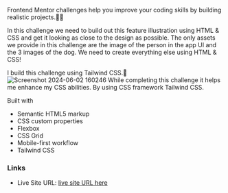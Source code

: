  Frontend Mentor challenges help you improve your coding skills by building realistic projects.🐱‍🚀
 
In this challenge we  need to build out this feature illustration using HTML & CSS and get it looking as close to the design as possible.
The only assets we provide in this challenge are the image of the person in the app UI and the 3 images of the dog. We need to create everything else using HTML & CSS!

I build this challenge using Tailwind CSS.🚀
![Screenshot 2024-06-02 160246](https://github.com/tanya-hanswal/Chat-CSS-App/assets/168530811/743ebde8-e798-4722-9a7d-c4a615c99095)
While completing this challenge it helps me enhance my CSS abilities. By using CSS framework Tailwind CSS.

Built with

- Semantic HTML5 markup
- CSS custom properties
- Flexbox
- CSS Grid
- Mobile-first workflow
- Tailwind CSS

### Links
- Live Site URL: [live site URL here](https://tanya-hanswal.github.io/Chat-CSS-App/)
